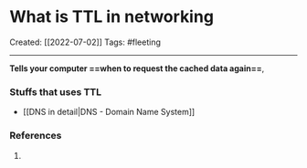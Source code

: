 

# What is TTL in networking
Created:  [[2022-07-02]]
Tags: #fleeting 

---
**Tells your computer ==when to request the cached data again==**, 


### Stuffs that uses TTL
- [[DNS in detail|DNS - Domain Name System]]












### References
1. 
